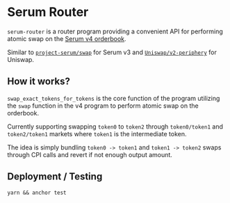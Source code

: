 # Serum Router

`serum-router` is a router program providing a convenient API for performing atomic swap on the [Serum v4 orderbook](https://github.com/bonfida/dex-v4).  

Similar to [`project-serum/swap`](https://github.com/project-serum/swap) for Serum v3 and [`Uniswap/v2-periphery`](https://github.com/Uniswap/v2-periphery) for Uniswap.  

## How it works?

`swap_exact_tokens_for_tokens` is the core function of the program utilizing the `swap` function in the v4 program to perform atomic swap on the orderbook.  

Currently supporting swapping `token0` to `token2` through `token0/token1` and `token2/token1` markets where `token1` is the intermediate token.

The idea is simply bundling `token0 -> token1` and `token1 -> token2` swaps through CPI calls and revert if not enough output amount.

## Deployment / Testing
`yarn && anchor test`
